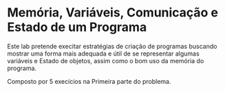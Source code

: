 # Memória, Variáveis, Comunicação e Estado de um Programa

Este lab pretende execitar estratégias de criação de programas buscando mostrar uma forma mais adequada e útil de se representar algumas variáveis e Estado de objetos, assim como o bom uso da memória do programa.

Composto por 5 execícios na Primeira parte do problema.
